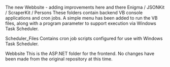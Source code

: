 The new Webbsite - adding improvements here and there
Enigma / JSONKit / ScraperKit / Persons
These folders contain backend VB console applications and cron jobs.
A simple menu has been added to run the VB files, along with a program parameter to support execution via Windows Task Scheduler.

Scheduler_Files
Contains cron job scripts configured for use with Windows Task Scheduler.

Webbsite
This is the ASP.NET folder for the frontend. No changes have been made from the original repository at this time.

